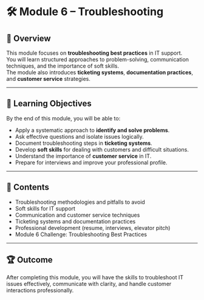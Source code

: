 # 🛠️ Module 6 – Troubleshooting

## 📖 Overview
This module focuses on **troubleshooting best practices** in IT support.  
You will learn structured approaches to problem-solving, communication techniques, and the importance of soft skills.  
The module also introduces **ticketing systems**, **documentation practices**, and **customer service** strategies.

---

## 🎯 Learning Objectives
By the end of this module, you will be able to:

- Apply a systematic approach to **identify and solve problems**.  
- Ask effective questions and isolate issues logically.  
- Document troubleshooting steps in **ticketing systems**.  
- Develop **soft skills** for dealing with customers and difficult situations.  
- Understand the importance of **customer service** in IT.  
- Prepare for interviews and improve your professional profile.  

---

## 📂 Contents
- Troubleshooting methodologies and pitfalls to avoid  
- Soft skills for IT support  
- Communication and customer service techniques  
- Ticketing systems and documentation practices  
- Professional development (resume, interviews, elevator pitch)  
- Module 6 Challenge: Troubleshooting Best Practices  

---

## 🏆 Outcome
After completing this module, you will have the skills to troubleshoot IT issues effectively, communicate with clarity, and handle customer interactions professionally.  
